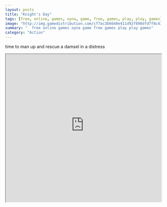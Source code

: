 ```yaml
---
layout: posts
title: "Knight's Day"
tags: [free, online, games, oyna, game, free, games, play, play, games]
image: "http://img.gamedistribution.com/cf7ac3b6640e411d92f890dfd7f8c433.jpg"
summary: "  free online games oyna game free games play play games"
category: "Action"
---
```


time to man up and rescue a damsel in a distress

<iframe width="100%" height="480px;" src="http://flash.gamedistribution.com?game=cf7ac3b6640e411d92f890dfd7f8c433"></iframe>